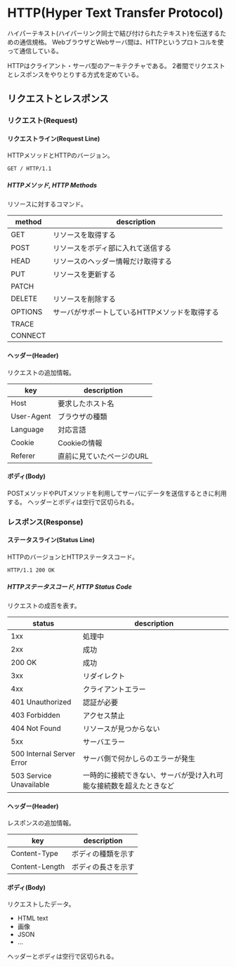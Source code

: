 # HTTP(Hyper Text Transfer Protocol)

ハイパーテキスト(ハイパーリンク同士で結び付けられたテキスト)を伝送するための通信規格。
WebブラウザとWebサーバ間は、HTTPというプロトコルを使って通信している。

HTTPはクライアント・サーバ型のアーキテクチャである。
2者間でリクエストとレスポンスをやりとりする方式を定めている。

## リクエストとレスポンス

### リクエスト(Request)

#### リクエストライン(Request Line)

HTTPメソッドとHTTPのバージョン。

`GET / HTTP/1.1`

##### HTTPメソッド, HTTP Methods

リソースに対するコマンド。

| method  | description                                    |
| ------- | ---------------------------------------------- |
| GET     | リソースを取得する                             |
| POST    | リソースをボディ部に入れて送信する             |
| HEAD    | リソースのヘッダー情報だけ取得する             |
| PUT     | リソースを更新する                             |
| PATCH   |                                                |
| DELETE  | リソースを削除する                             |
| OPTIONS | サーバがサポートしているHTTPメソッドを取得する |
| TRACE   |                                                |
| CONNECT |                                                |

#### ヘッダー(Header)

リクエストの追加情報。

| key        | description               |
| ---------- | ------------------------- |
| Host       | 要求したホスト名          |
| User-Agent | ブラウザの種類            |
| Language   | 対応言語                  |
| Cookie     | Cookieの情報              |
| Referer    | 直前に見ていたページのURL |

#### ボディ(Body)

POSTメソッドやPUTメソッドを利用してサーバにデータを送信するときに利用する。
ヘッダーとボディは空行で区切られる。

### レスポンス(Response)

#### ステータスライン(Status Line)

HTTPのバージョンとHTTPステータスコード。

`HTTP/1.1 200 OK`

##### HTTPステータスコード, HTTP Status Code

リクエストの成否を表す。

| status                    | description                                                        |
| ------------------------- | ------------------------------------------------------------------ |
| 1xx                       | 処理中                                                             |
| 2xx                       | 成功                                                               |
| 200 OK                    | 成功                                                               |
| 3xx                       | リダイレクト                                                       |
| 4xx                       | クライアントエラー                                                 |
| 401 Unauthorized          | 認証が必要                                                         |
| 403 Forbidden             | アクセス禁止                                                       |
| 404 Not Found             | リソースが見つからない                                             |
| 5xx                       | サーバエラー                                                       |
| 500 Internal Server Error | サーバ側で何かしらのエラーが発生                                   |
| 503 Service Unavailable   | 一時的に接続できない、サーバが受け入れ可能な接続数を超えたときなど |

#### ヘッダー(Header)

レスポンスの追加情報。

| key            | description        |
| -------------- | ------------------ |
| Content-Type   | ボディの種類を示す |
| Content-Length | ボディの長さを示す |

#### ボディ(Body)

リクエストしたデータ。

- HTML text
- 画像
- JSON
- ...

ヘッダーとボディは空行で区切られる。
